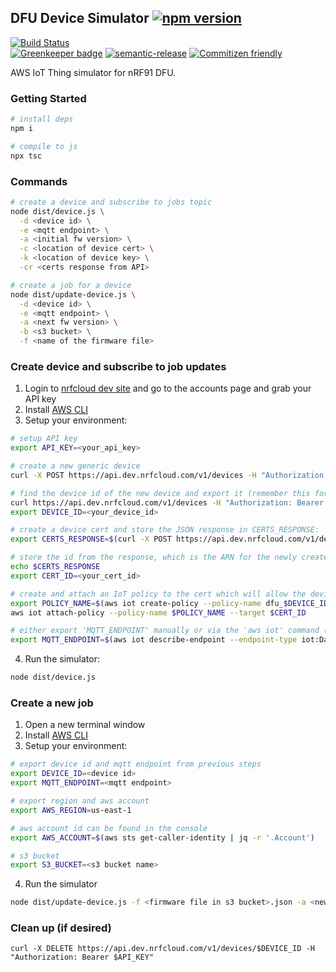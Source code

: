 ## DFU Device Simulator [![npm version](https://img.shields.io/npm/v/@nrfcloud/dfu-device-simulator.svg)](https://www.npmjs.com/package/@nrfcloud/dfu-device-simulator)

[![Build Status](https://codebuild.us-east-1.amazonaws.com/badges?uuid=eyJlbmNyeXB0ZWREYXRhIjoiSUN2dWhRcCs2MnZMQjZ1ay9XcFdUbDVOS1NEQ3Y0dHZlUEZEY1dMK1pZam5hUWhxNmlDVGVaZkIreDJXRGk4emdsY2wxZFp2b3hjOUI2YWJhL04zMGtJPSIsIml2UGFyYW1ldGVyU3BlYyI6Ijl2S0l1bkpLU0NWclU3UWQiLCJtYXRlcmlhbFNldFNlcmlhbCI6MX0%3D&branch=saga)](https://console.aws.amazon.com/codesuite/codebuild/projects/dfu-device-simulator/history?region=us-east-1)  
[![Greenkeeper badge](https://badges.greenkeeper.io/nRFCloud/dfu-device-simulator.svg)](https://greenkeeper.io/)
[![semantic-release](https://img.shields.io/badge/%20%20%F0%9F%93%A6%F0%9F%9A%80-semantic--release-e10079.svg)](https://github.com/semantic-release/semantic-release)
[![Commitizen friendly](https://img.shields.io/badge/commitizen-friendly-brightgreen.svg)](http://commitizen.github.io/cz-cli/)

AWS IoT Thing simulator for nRF91 DFU.

### Getting Started
```sh
# install deps
npm i

# compile to js
npx tsc
```

### Commands
```sh
# create a device and subscribe to jobs topic
node dist/device.js \
  -d <device id> \
  -e <mqtt endpoint> \
  -a <initial fw version> \
  -c <location of device cert> \
  -k <location of device key> \
  -cr <certs response from API>

# create a job for a device
node dist/update-device.js \
  -d <device id> \
  -e <mqtt endpoint> \
  -a <next fw version> \
  -b <s3 bucket> \
  -f <name of the firmware file> 
```

### Create device and subscribe to job updates

1. Login to [nrfcloud dev site](https://dev.nrfcloud.com) and go to the accounts page and grab your API key
1. Install [AWS CLI](https://docs.aws.amazon.com/cli/latest/userguide/cli-chap-install.html)
1. Setup your environment:

```sh
# setup API key
export API_KEY=<your_api_key>

# create a new generic device
curl -X POST https://api.dev.nrfcloud.com/v1/devices -H "Authorization: Bearer $API_KEY"

# find the device id of the new device and export it (remember this for next step)
curl https://api.dev.nrfcloud.com/v1/devices -H "Authorization: Bearer $API_KEY"
export DEVICE_ID=<your_device_id>

# create a device cert and store the JSON response in CERTS_RESPONSE:
export CERTS_RESPONSE=$(curl -X POST https://api.dev.nrfcloud.com/v1/devices/$DEVICE_ID/certificates -H "Authorization: Bearer $API_KEY")

# store the id from the response, which is the ARN for the newly created device certificate:
echo $CERTS_RESPONSE
export CERT_ID=<your_cert_id>

# create and attach an IoT policy to the cert which will allow the device to connect and communicate over all the necessary topics
export POLICY_NAME=$(aws iot create-policy --policy-name dfu_$DEVICE_ID --policy-document file://data/policy.json | jq -r '.policyName')
aws iot attach-policy --policy-name $POLICY_NAME --target $CERT_ID

# either export 'MQTT_ENDPOINT' manually or via the 'aws iot' command (remember for next step)
export MQTT_ENDPOINT=$(aws iot describe-endpoint --endpoint-type iot:Data-ATS | grep endpointAddress | awk '{ print  $2; }' | tr -d '"')
```

4. Run the simulator:
```sh
node dist/device.js
```

### Create a new job
1. Open a new terminal window
1. Install [AWS CLI](https://docs.aws.amazon.com/cli/latest/userguide/cli-chap-install.html)
1. Setup your environment:

```sh
# export device id and mqtt endpoint from previous steps
export DEVICE_ID=<device id>
export MQTT_ENDPOINT=<mqtt endpoint>

# export region and aws account
export AWS_REGION=us-east-1

# aws account id can be found in the console
export AWS_ACCOUNT=$(aws sts get-caller-identity | jq -r '.Account')

# s3 bucket
export S3_BUCKET=<s3 bucket name>
```

4. Run the simulator
```sh
node dist/update-device.js -f <firmware file in s3 bucket>.json -a <new firmware version string>
```

### Clean up (if desired)

```
curl -X DELETE https://api.dev.nrfcloud.com/v1/devices/$DEVICE_ID -H "Authorization: Bearer $API_KEY"
```
